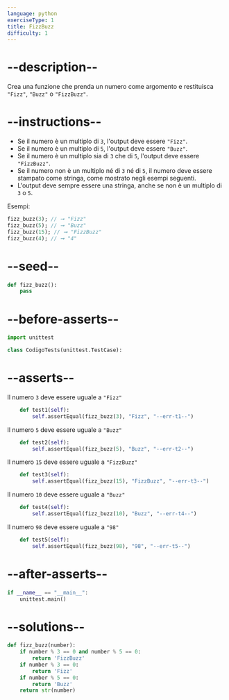 ```yaml
---
language: python
exerciseType: 1
title: FizzBuzz
difficulty: 1
---
```


# --description--

Crea una funzione che prenda un numero come argomento e restituisca `"Fizz"`, `"Buzz"` o `"FizzBuzz"`.

# --instructions--

- Se il numero è un multiplo di `3`, l'output deve essere `"Fizz"`.
- Se il numero è un multiplo di `5`, l'output deve essere `"Buzz"`.
- Se il numero è un multiplo sia di `3` che di `5`, l'output deve essere `"FizzBuzz"`.
- Se il numero non è un multiplo né di `3` né di `5`, il numero deve essere stampato come stringa, come mostrato negli esempi seguenti.
- L'output deve sempre essere una stringa, anche se non è un multiplo di `3` o `5`.

Esempi:
```dart
fizz_buzz(3); // ➞ "Fizz"
fizz_buzz(5); // ➞ "Buzz"
fizz_buzz(15); // ➞ "FizzBuzz"
fizz_buzz(4); // ➞ "4"
```

# --seed--

```python
def fizz_buzz():
    pass
```

# --before-asserts--

```python
import unittest

class CodigoTests(unittest.TestCase):
```

# --asserts--

Il numero `3` deve essere uguale a `"Fizz"`

```python
    def test1(self):
        self.assertEqual(fizz_buzz(3), "Fizz", "--err-t1--")
```

Il numero `5` deve essere uguale a `"Buzz"`

```python
    def test2(self):
        self.assertEqual(fizz_buzz(5), "Buzz", "--err-t2--")
```

Il numero `15` deve essere uguale a `"FizzBuzz"`

```python
    def test3(self):
        self.assertEqual(fizz_buzz(15), "FizzBuzz", "--err-t3--")
```

Il numero `10` deve essere uguale a `"Buzz"`

```python
    def test4(self):
        self.assertEqual(fizz_buzz(10), "Buzz", "--err-t4--")
```

Il numero `98` deve essere uguale a `"98"`

```python
    def test5(self):
        self.assertEqual(fizz_buzz(98), "98", "--err-t5--")
```

# --after-asserts--

```python
if __name__ == "__main__":
    unittest.main()
```

# --solutions--

```python
def fizz_buzz(number):
    if number % 3 == 0 and number % 5 == 0:
        return 'FizzBuzz'
    if number % 3 == 0:
        return 'Fizz'
    if number % 5 == 0:
        return 'Buzz'
    return str(number)
```

